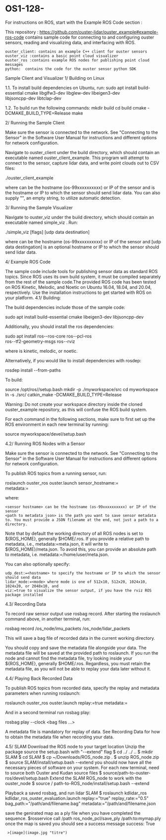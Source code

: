 # OS1-128-

 For instructions on ROS, start with the Example ROS Code section : 

This repository : https://github.com/ouster-lidar/ouster_example#example-ros-code contains sample code for connecting to and configuring ouster sensors, reading and visualizing data, and interfacing with ROS.

    ouster_client: contains an example C++ client for ouster sensors
    ouster_viz :contains a basic point cloud visualizer
    ouster_ros :contains example ROS nodes for publishing point cloud messages
    python:  contains the code for the ouster sensor python SDK


Sample Client and Visualizer
       1/ Building on Linux
       
1.1. To install build dependencies on Ubuntu, run:
                                 sudo apt install build-essential cmake libglfw3-dev libglew-dev libeigen3-dev \
                                       libjsoncpp-dev libtclap-dev


1.2. To build run the following commands:
mkdir build
cd build
cmake -DCMAKE_BUILD_TYPE=Release <path to ouster_example>
make


  2/ Running the Sample Client

Make sure the sensor is connected to the network. See "Connecting to the Sensor" in the Software User Manual for instructions and different options for network configuration.

Navigate to ouster_client under the build directory, which should contain an executable named ouster_client_example. This program will attempt to connect to the sensor, capture lidar data, and write point clouds out to CSV files:

./ouster_client_example <sensor hostname> <udp data destination>

where <sensor hostname> can be the hostname (os-99xxxxxxxxxx) or IP of the sensor and <udp data destingation> is the hostname or IP to which the sensor should send lidar data. You can also supply "", an empty string, to utilize automatic detection.
  
  
  3/ Running the Sample Visualizer

Navigate to ouster_viz under the build directory, which should contain an executable named simple_viz . Run:

./simple_viz [flags] <sensor hostname> [udp data destination]

where <sensor hostname> can be the hostname (os-99xxxxxxxxxx) or IP of the sensor and [udp data destingation] is an optional hostname or IP to which the sensor should send lidar data.
  
  
  
  4/ Example ROS Code

The sample code include tools for publishing sensor data as standard ROS topics. Since ROS uses its own build system, it must be compiled separately from the rest of the sample code.The provided ROS code has been tested on ROS Kinetic, Melodic, and Noetic on Ubuntu 16.04, 18.04, and 20.04, respectively. Use the installation instructions to get started with ROS on your platform.
4.1/ Building: 

The build dependencies include those of the sample code:

sudo apt install build-essential cmake libeigen3-dev libjsoncpp-dev

Additionally, you should install the ros dependencies:

sudo apt install ros-<ROS-VERSION>-ros-core ros-<ROS-VERSION>-pcl-ros \
     ros-<ROS-VERSION>-tf2-geometry-msgs ros-<ROS-VERSION>-rviz

where <ROS-VERSION> is kinetic, melodic, or noetic.

Alternatively, if you would like to install dependencies with rosdep:

rosdep install --from-paths <path to ouster example>

To build:

source /opt/ros/<ROS-VERSION>/setup.bash
mkdir -p ./myworkspace/src
cd myworkspace
ln -s <path to ouster_example> ./src/
catkin_make -DCMAKE_BUILD_TYPE=Release

Warning: Do not create your workspace directory inside the cloned ouster_example repository, as this will confuse the ROS build system.

For each command in the following sections, make sure to first set up the ROS environment in each new terminal by running:

source myworkspace/devel/setup.bash

4.2/ Running ROS Nodes with a Sensor

Make sure the sensor is connected to the network. See "Connecting to the Sensor" in the Software User Manual for instructions and different options for network configuration.

To publish ROS topics from a running sensor, run:

roslaunch ouster_ros ouster.launch sensor_hostname:=<sensor hostname> \
                                   metadata:=<path to metadata json>

where:

    <sensor hostname> can be the hostname (os-99xxxxxxxxxx) or IP of the sensor
    <path to metadata json> is the path you want to save sensor metadata to. You must provide a JSON filename at the end, not just a path to a directory.

Note that by default the working directory of all ROS nodes is set to ${ROS_HOME}, generally $HOME/.ros. If you provide a relative path to metadata, i.e., metadata:=meta.json, it will write to ${ROS_HOME}/meta.json. To avoid this, you can provide an absolute path to metadata, i.e. metadata:=/home/user/meta.json.

You can also optionally specify:

    udp_dest:=<hostname> to specify the hostname or IP to which the sensor should send data
    lidar_mode:=<mode> where mode is one of 512x10, 512x20, 1024x10, 1024x20, or 2048x10, and
    viz:=true to visualize the sensor output, if you have the rviz ROS package installed

4.3/ Recording Data

To record raw sensor output use rosbag record. After starting the roslaunch command above, in another terminal, run:

rosbag record /os_node/imu_packets /os_node/lidar_packets

This will save a bag file of recorded data in the current working directory.

You should copy and save the metadata file alongside your data. The metadata file will be saved at the provided path to roslaunch. If you run the node and cannot find the metadata file, try looking inside your ${ROS_HOME}, generally $HOME/.ros. Regardless, you must retain the metadata file, as you will not be able to replay your data later without it.
      
4.4/ Playing Back Recorded Data

To publish ROS topics from recorded data, specify the replay and metadata parameters when running roslaunch:

roslaunch ouster_ros ouster.launch replay:=true metadata:=<path to metadata json>

And in a second terminal run rosbag play:

rosbag play --clock <bag files ...>

A metadata file is mandatory for replay of data. See Recording Data for how to obtain the metadata file when recording your data.
 
        
4.5/ SLAM Download the ROS node to your target location
Unzip the package source the setup.bash with "--extend" flag 
$ cd ../ ../ .. 
$ mkdir SLAM 
$ cd SLAM 
$ cp ~/Downloads/ROS_node.zip . 
$ unzip ROS_node.zip $ source SLAM/install/setup.bash --extend 
you should now have all the necessary pieces of software on your system. 
For each new terminal, need to source both Ouster and Kudan source files 
$ source/path-to-ouster-ros/devel/setup.bash 
Extend the SLAM ROS_node to work with the ouster_node 
$ source / path-to-ROS_node/install/setup.bash --extend

Playback a saved rosbag, and run lidar SLAM 
$ roslaunch kdlidar_ros kdlidar_ros_ouster_evaluation.launch replay:="true" replay_rate:="0.5" bag_path:="/path/and/filename.bag" metadata:="/path/and/filename.json

save the genirated map as a ply file when you have completed the sequence. 
$rosservice call /path ros_node_pcl/save_ply /path:to:mymap.ply 
once the map is saved you should see a success message success: True
     
     
     
     >[image](image.jpg "titre")
